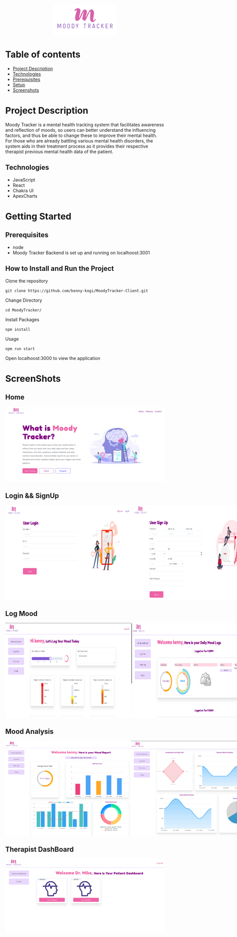<p align="center">
<img src="./src/assets/logo.png" width="200" height="100"/>
</p>

# Table of contents
* [Project Description](#project-description)
* [Technologies](#technologies)
* [Prerequisites](#prerequisites)
* [Setup](#how-to-install-and-run-the-project)
* [Screenshots](#screenshots)

# Project Description

Moody Tracker is a mental health tracking system that facilitates awareness and reflection of moods, so users can better
understand the influencing factors, and thus be able to change these to improve their mental health. For those who are already battling various mental health disorders, the system aids in their treatment process as it provides their respective therapist previous mental health data of the patient.

## Technologies

- JavaScript
- React
- Chakra UI
- ApexCharts

# Getting Started

## Prerequisites

- node
- Moody Tracker Backend is set up and running on localhoost:3001

## How to Install and Run the Project

Clone the repository

```
git clone https://github.com/kenny-kogi/MoodyTracker-Client.git
```

Change Directory

```
cd MoodyTracker/
```

Install Packages

```
npm install
```

Usage

```
npm run start
```

Open localhoost:3000 to view the application

# ScreenShots

## Home

<img src="./src/assets/home.png" />

## Login && SignUp

<div style="display:flex;flex-direction:row;">
<img src="./src/assets/login.png" width="400" height="300"/>
<img src="./src/assets/signupc.png" width="400" height="300"/>
</div>

## Log Mood

<div style="display:flex;flex-direction:row;">
<img src="./src/assets/logmood.png" width="400" height="300"/>
<img src="./src/assets/loggedmood.png" width="400" height="300"/>
</div>

## Mood Analysis

<div style="display:flex;flex-direction:row;">
<img src="./src/assets/moodanalysis.png" width="400" height="300"/>
<img src="./src/assets/analysismood.png" width="400" height="300"/>
</div>

## Therapist DashBoard

<img src="./src/assets/therapistdash.png"/>
